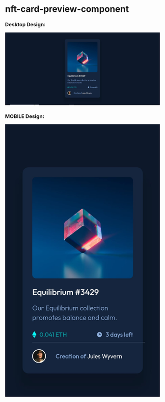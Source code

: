 # nft-card-preview-component

<h3>Desktop Design: </h3>
<img src="/screenshots/desktop.JPG" alt="Desktop Design">

<h3>MOBILE Design: </h3>
<img src="/screenshots/mobile.jpg" alt="Desktop Design">
